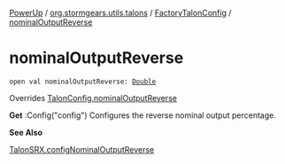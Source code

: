 [PowerUp](../../index.md) / [org.stormgears.utils.talons](../index.md) / [FactoryTalonConfig](index.md) / [nominalOutputReverse](./nominal-output-reverse.md)

# nominalOutputReverse

`open val nominalOutputReverse: `[`Double`](https://kotlinlang.org/api/latest/jvm/stdlib/kotlin/-double/index.html)

Overrides [TalonConfig.nominalOutputReverse](../-talon-config/nominal-output-reverse.md)

**Get**
:Config("config")
Configures the reverse nominal output percentage.

**See Also**

[TalonSRX.configNominalOutputReverse](#)

